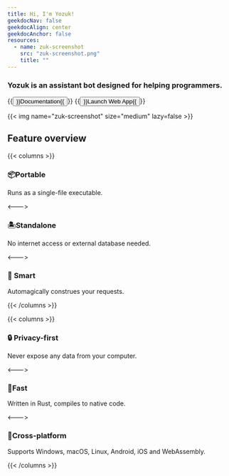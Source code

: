 ```yaml
---
title: Hi, I'm Yozuk!
geekdocNav: false
geekdocAlign: center
geekdocAnchor: false
resources:
  - name: zuk-screenshot
    src: "zuk-screenshot.png"
    title: ""
---
```


### Yozuk is an assistant bot designed for helping programmers.

{{<button size="large" relref="usage/getting-started">}}Documentation{{</button>}}
{{<button size="large" href="https://app.yozuk.com/">}}Launch Web App{{</button>}}

{{< img name="zuk-screenshot" size="medium" lazy=false >}}


## Feature overview

{{< columns >}}

### 📦Portable

Runs as a single-file executable.

<--->

### 🏝️Standalone

No internet access or external database needed.

<--->

### 🤖 Smart

Automagically construes your requests.

{{< /columns >}}

{{< columns >}}

### 🔒 Privacy-first

Never expose any data from your computer.

<--->

### 🚀Fast

Written in Rust, compiles to native code.

<--->

### 📱Cross-platform

Supports Windows, macOS, Linux, Android, iOS and WebAssembly.

{{< /columns >}}